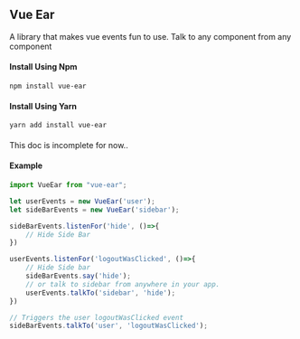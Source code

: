 ## Vue Ear

A library that makes vue events fun to use.
Talk to any component from any component

#### Install Using Npm
```
npm install vue-ear
```

#### Install Using Yarn
```
yarn add install vue-ear
```

####
This doc is incomplete for now..

#### Example
```javascript
import VueEar from "vue-ear";

let userEvents = new VueEar('user');
let sideBarEvents = new VueEar('sidebar');

sideBarEvents.listenFor('hide', ()=>{
    // Hide Side Bar
})

userEvents.listenFor('logoutWasClicked', ()=>{
    // Hide Side bar
    sideBarEvents.say('hide');
    // or talk to sidebar from anywhere in your app.
    userEvents.talkTo('sidebar', 'hide');
})

// Triggers the user logoutWasClicked event
sideBarEvents.talkTo('user', 'logoutWasClicked');
```